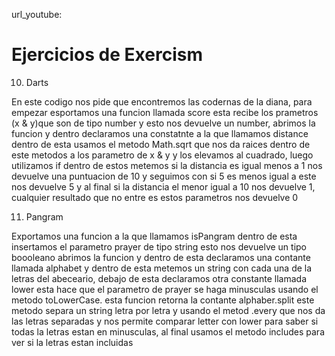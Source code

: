 url_youtube: 


#  Ejercicios de Exercism

10. Darts 

En este codigo nos pide que encontremos las codernas de la diana, para empezar esportamos una funcion llamada score esta recibe los prametros (x & y)que son de tipo number y esto nos devuelve un number, abrimos la funcion y dentro declaramos una constatnte a la que llamamos distance dentro de esta usamos el metodo Math.sqrt que nos da raices dentro de este metodos a los parametro de x & y y los elevamos al cuadrado, luego utilizamos if dentro de estos metemos si la distancia es igual menos a 1 nos devuelve una puntuacion de 10 y seguimos con si 5 es menos igual a este nos devuelve 5 y al final si la distancia el menor igual a 10 nos devuelve 1, cualquier resultado que no entre es estos parametros nos devuelve 0

11. Pangram

Exportamos una funcion a la que llamamos isPangram dentro de esta insertamos el parametro prayer de tipo string esto nos devuelve un tipo boooleano abrimos la funcion y dentro de esta declaramos una contante llamada alphabet y dentro de esta metemos un string con cada una de la letras del abeceario, debajo de esta declaramos otra constante llamada lower esta hace que el parametro de prayer se haga minusculas usando el metodo toLowerCase. esta funcion retorna la contante alphaber.split este metodo separa un string letra por letra y usando el metod .every que nos da las letras separadas y nos permite comparar letter con lower para saber si todas la letras estan en minusculas, al final usamos el metodo includes para ver si la letras estan incluidas 